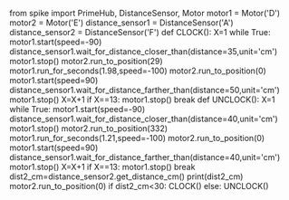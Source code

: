 from spike import PrimeHub, DistanceSensor, Motor
motor1 = Motor('D')
motor2 = Motor('E')
distance_sensor1 = DistanceSensor('A')
distance_sensor2 = DistanceSensor('F')
def CLOCK():
 X=1
 while True:
  motor1.start(speed=-90)
  distance_sensor1.wait_for_distance_closer_than(distance=35,unit='cm')
  motor1.stop()
  motor2.run_to_position(29)
  motor1.run_for_seconds(1.98,speed=-100) 
  motor2.run_to_position(0)
  motor1.start(speed=90)
  distance_sensor1.wait_for_distance_farther_than(distance=50,unit='cm')
  motor1.stop()
  X=X+1
  if X==13:
    motor1.stop()
    break
def UNCLOCK():
 X=1
 while True: 
  motor1.start(speed=-90)
  distance_sensor1.wait_for_distance_closer_than(distance=40,unit='cm')
  motor1.stop()
  motor2.run_to_position(332)
  motor1.run_for_seconds(1.21,speed=-100)
  motor2.run_to_position(0)
  motor1.start(speed=90)
  distance_sensor1.wait_for_distance_farther_than(distance=40,unit='cm')
  motor1.stop()
  X=X+1
  if X==13:
    motor1.stop()
    break
dist2_cm=distance_sensor2.get_distance_cm()
print(dist2_cm)
motor2.run_to_position(0)
if dist2_cm<30:
 CLOCK()
else:
  UNCLOCK()
